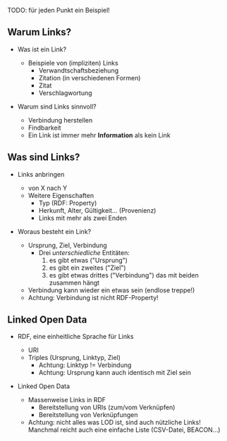 TODO: für jeden Punkt ein Beispiel!

## Warum Links?

* Was ist ein Link?
    * Beispiele von (impliziten) Links
        * Verwandtschaftsbeziehung
        * Zitation (in verschiedenen Formen)
        * Zitat
        * Verschlagwortung

* Warum sind Links sinnvoll?
    * Verbindung herstellen
    * Findbarkeit
    * Ein Link ist immer mehr **Information** als kein Link

## Was sind Links?

* Links anbringen
    * von X nach Y
    * Weitere Eigenschaften
        * Typ (RDF: Property)
        * Herkunft, Alter, Gültigkeit... (Provenienz)
        * Links mit mehr als zwei Enden

* Woraus besteht ein Link?
    * Ursprung, Ziel, Verbindung
        * Drei *unterschiedliche* Entitäten:
            1. es gibt etwas ("Ursprung")
            2. es gibt ein zweites ("Ziel")
            3. es gibt etwas drittes ("Verbindung") das mit 
               beiden zusammen hängt
    * Verbindung kann wieder ein etwas sein (endlose treppe!)
    * Achtung: Verbindung ist nicht RDF-Property!

## Linked Open Data

* RDF, eine einheitliche Sprache für Links
    * URI
    * Triples (Ursprung, Linktyp, Ziel)
        * Achtung: Linktyp != Verbindung
        * Achtung: Ursprung kann auch identisch mit Ziel sein

* Linked Open Data
    * Massenweise Links in RDF
        * Bereitstellung von URIs (zum/vom Verknüpfen)
        * Bereitstellung von Verknüpfungen
    * Achtung: nicht alles was LOD ist, sind auch nützliche Links!
        Manchmal reicht auch eine einfache Liste (CSV-Datei, BEACON...)


